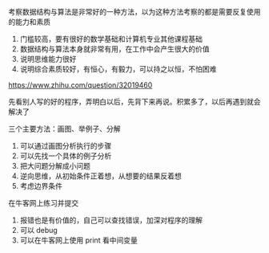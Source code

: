 
考察数据结构与算法是非常好的一种方法，以为这种方法考察的都是需要反复使用的能力和素质  
1. 门槛较高，要有很好的数学基础和计算机专业其他课程基础
2. 数据结构与算法本身就非常有用，在工作中会产生很大的价值
3. 说明思维能力很好
4. 说明综合素质较好，有恒心，有毅力，可以持之以恒，不怕困难


https://www.zhihu.com/question/32019460  

先看别人写的好的程序，弄明白以后，先背下来再说。积累多了，以后再遇到就会解决了  

三个主要方法：画图、举例子、分解
1. 可以通过画图分析执行的步骤  
2. 可以先找一个具体的例子分析  
3. 把大问题分解成小问题
4. 逆向思维，从初始条件正着想，从想要的结果反着想  
5. 考虑边界条件

在牛客网上练习并提交  
1. 报错也是有价值的，自己可以查找错误，加深对程序的理解 
2. 可以 debug 
3. 可以在牛客网上使用 print 看中间变量
